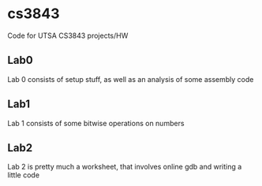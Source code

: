 # cs3843
Code for UTSA CS3843 projects/HW

## Lab0
Lab 0 consists of setup stuff, as well as an analysis of some assembly code

## Lab1
Lab 1 consists of some bitwise operations on numbers

## Lab2
Lab 2 is pretty much a worksheet, that involves online gdb and writing a little code
